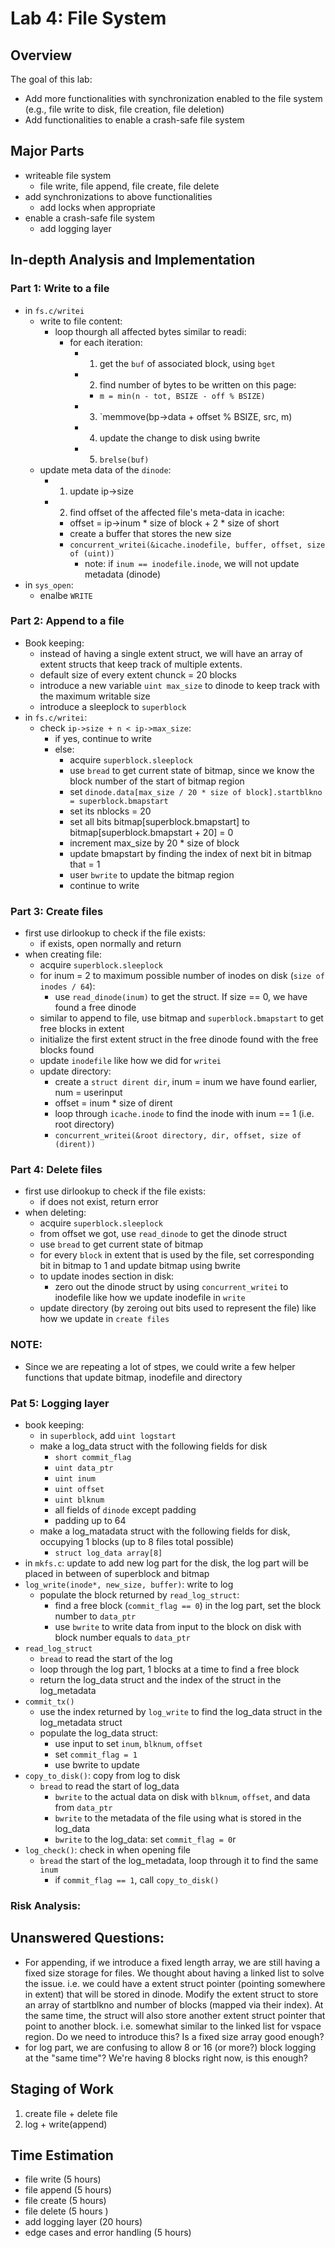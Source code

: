 # Lab 4: File System

## Overview

The goal of this lab:
- Add more functionalities with synchronization enabled to the file system (e.g., file write to disk, file creation, file deletion)
- Add functionalities to enable a crash-safe file system

## Major Parts
- writeable file system
  - file write, file append, file create, file delete
- add synchronizations to above functionalities
  - add locks when appropriate
- enable a crash-safe file system
  - add logging layer

## In-depth Analysis and Implementation

### Part 1: Write to a file
- in `fs.c/writei`
  - write to file content:
    - loop thourgh all affected bytes similar to readi:
      - for each iteration:
        - 1. get the `buf` of associated block, using `bget`
        - 2. find number of bytes to be written on this page:
          - `m = min(n - tot, BSIZE - off % BSIZE)`
        - 3. `memmove(bp->data + offset % BSIZE, src, m)
        - 4. update the change to disk using bwrite
        - 5. `brelse(buf)`
  - update meta data of the `dinode`:
    - 1. update ip->size
    - 2. find offset of the affected file's meta-data in icache:
      - offset = ip->inum * size of block + 2 * size of short
      - create a buffer that stores the new size
      - `concurrent_writei(&icache.inodefile, buffer, offset, size of (uint))`
        - note: if `inum == inodefile.inode`, we will not update metadata (dinode)
- in `sys_open`:
  - enalbe `WRITE`

### Part 2: Append to a file
  - Book keeping:
    - instead of having a single extent struct, we will have an array of extent structs that keep track of
      multiple extents.
    - default size of every extent chunck = 20 blocks
    - introduce a new variable `uint max_size` to dinode to keep track with the maximum writable size
    - introduce a sleeplock to `superblock`
  - in `fs.c/writei`:
    - check `ip->size + n < ip->max_size`:
      - if yes, continue to write
      - else:
        - acquire `superblock.sleeplock`
        - use `bread` to get current state of bitmap, since we know the block number of the start of bitmap region
        - set `dinode.data[max_size / 20 * size of block].startblkno = superblock.bmapstart`
        - set its nblocks = 20
        - set all bits bitmap[superblock.bmapstart] to bitmap[superblock.bmapstart + 20] = 0
        - increment max_size by 20 * size of block
        - update bmapstart by finding the index of next bit in bitmap that = 1
        - user `bwrite` to update the bitmap region
        - continue to write

### Part 3: Create files
  - first use dirlookup to check if the file exists:
    - if exists, open normally and return
  - when creating file:
    - acquire `superblock.sleeplock`
    - for inum = 2 to maximum possible number of inodes on disk (`size of inodes / 64`):
      - use `read_dinode(inum)` to get the struct. If size == 0, we have found a free dinode
    - similar to append to file, use bitmap and `superblock.bmapstart` to get free blocks in extent
    - initialize the first extent struct in the free dinode found with the free blocks found
    - update `inodefile` like how we did for `writei`
    - update directory:
      - create a `struct dirent dir`, inum = inum we have found earlier, num = userinput
      - offset = inum * size of dirent
      - loop through `icache.inode` to find the inode with inum == 1 (i.e. root directory)
      - `concurrent_writei(&root directory, dir, offset, size of (dirent))`

### Part 4: Delete files
  - first use dirlookup to check if the file exists:
    - if does not exist, return error
  - when deleting:
    - acquire `superblock.sleeplock`
    - from offset we got, use `read_dinode` to get the dinode struct
    - use `bread` to get current state of bitmap
    - for every `block` in extent that is used by the file, set corresponding bit in bitmap to 1 and update bitmap
      using bwrite
    - to update inodes section in disk:
      - zero out the dinode struct by using `concurrent_writei` to inodefile like how we update inodefile in `write`
    - update directory (by zeroing out bits used to represent the file) like how we update in `create files`

### NOTE:
  - Since we are repeating a lot of stpes, we could write a few helper functions that update bitmap, inodefile and directory

### Pat 5: Logging layer
  - book keeping:
    - in `superblock`, add `uint logstart`
    - make a log_data struct with the following fields for disk
      - `short commit_flag`
      - `uint data_ptr`
      - `uint inum`
      - `uint offset`
      - `uint blknum`
      - all fields of `dinode` except padding
      - padding up to 64
    - make a log_matadata struct with the following fields for disk, occupying 1 blocks (up to 8 files total possible)
      - `struct log_data array[8]`
  - in `mkfs.c`: update to add new log part for the disk, the log part will be placed
  in between of superblock and bitmap
  - `log_write(inode*, new_size, buffer)`: write to log
    - populate the block returned by `read_log_struct`:
      - find a free block (`commit_flag == 0`) in the log part, set the block number to `data_ptr`
      - use `bwrite` to write data from input to the block on disk with block number equals to `data_ptr`
  - `read_log_struct`
    - `bread` to read the start of the log
    - loop through the log part, 1 blocks at a time to find a free block
    - return the log_data struct and the index of the struct in the log_metadata
  - `commit_tx()`
    - use the index returned by `log_write` to find the log_data struct in the log_metadata struct
    - populate the log_data struct:
      - use input to set `inum`, `blknum`, `offset`
      - set `commit_flag = 1`
      - use bwrite to update
  - `copy_to_disk()`: copy from log to disk
    - `bread` to read the start of log_data
      - `bwrite` to the actual data on disk with `blknum`, `offset`, and data from `data_ptr`
      - `bwrite` to the metadata of the file using what is stored in the log_data
      - `bwrite` to the log_data: set `commit_flag = 0`r
  - `log_check()`: check in when opening file
    - `bread` the start of the log_metadata, loop through it to find the same `inum`
      - if `commit_flag == 1`, call `copy_to_disk()`


### Risk Analysis:
## Unanswered Questions:
  - For appending, if we introduce a fixed length array, we are still having a fixed size storage for files. We thought about having a linked list to solve the issue. i.e. we could have a extent struct pointer (pointing somewhere in extent) that will be stored in dinode. Modify the extent struct to store an array of startblkno and number of blocks (mapped via their index). At the same time, the struct will also store another extent struct pointer that point to another block. i.e. somewhat similar to the linked list for vspace region.
    Do we need to introduce this? Is a fixed size array good enough?
  - for log part, we are confusing to allow 8 or 16 (or more?) block logging at the "same time"? We're having 8 blocks right now, is this enough?

## Staging of Work
1. create file + delete file
2. log + write(append)

## Time Estimation
- file write (5 hours)
- file append (5 hours)
- file create (5 hours)
- file delete (5 hours )
- add logging layer (20 hours)
- edge cases and error handling (5 hours)

